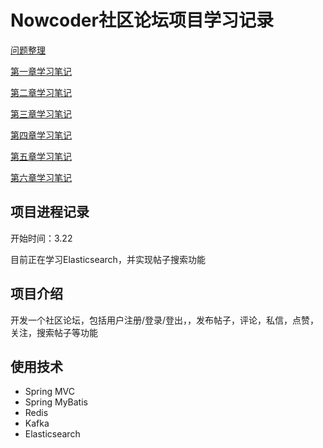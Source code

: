 # Nowcoder社区论坛项目学习记录

[问题整理](https://github.com/tietietietie/nowcoder_project/blob/master/Notes/Problems.md)

[第一章学习笔记](https://github.com/tietietietie/nowcoder_project/blob/master/Notes/Chapter1.md)

[第二章学习笔记](https://github.com/tietietietie/nowcoder_project/blob/master/Notes/Chapter2.md)

[第三章学习笔记](https://github.com/tietietietie/nowcoder_project/blob/master/Notes/Chapter3.md)

[第四章学习笔记](https://github.com/tietietietie/nowcoder_project/blob/master/Notes/Chapter4.md)

[第五章学习笔记](https://github.com/tietietietie/nowcoder_project/blob/master/Notes/Chapter5.md)

[第六章学习笔记](https://github.com/tietietietie/nowcoder_project/blob/master/Notes/Chapter6.md)

## 项目进程记录

开始时间：3.22

目前正在学习Elasticsearch，并实现帖子搜索功能

## 项目介绍

开发一个社区论坛，包括用户注册/登录/登出，，发布帖子，评论，私信，点赞，关注，搜索帖子等功能

## 使用技术

* Spring MVC
* Spring MyBatis
* Redis
* Kafka
* Elasticsearch

